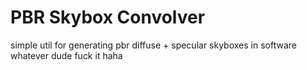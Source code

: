 # PBR Skybox Convolver

simple util for generating pbr diffuse + specular skyboxes in software
whatever dude fuck it haha

